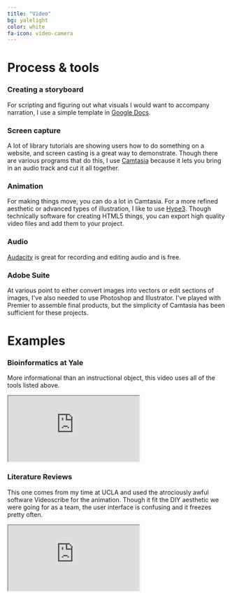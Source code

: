 ```yaml
---
title: "Video"
bg: yalelight
color: white
fa-icon: video-camera
---
```


# Process &amp; tools

### Creating a storyboard
For scripting and figuring out what visuals I would want to accompany narration, I use a simple template in [Google Docs](https://docs.google.com/document/d/1nmHfOMS1tLx0wxdH7pJGQiC9abbVBvAQHB3hOhjWnWk/edit?usp=sharing).

### Screen capture
A lot of library tutorials are showing users how to do something on a website, and screen casting is a great way to demonstrate. Though there are various programs that do this, I use [Camtasia](https://www.techsmith.com/video-editor.html) because it lets you bring in an audio track and cut it all together. 

### Animation
For making things move, you can do a lot in Camtasia. For a more refined aesthetic or advanced types of illustration, I like to use [Hype3](https://tumult.com/hype/). Though technically software for creating HTML5 things, you can export high quality video files and add them to your project. 

### Audio
[Audacity](http://www.audacityteam.org/download/) is great for recording and editing audio and is free. 
  
### Adobe Suite
At various point to either convert images into vectors or edit sections of images, I've also needed to use Photoshop and Illustrator. I've played with Premier to assemble final products, but the simplicity of Camtasia has been sufficient for these projects.   
  

# Examples

### Bioinformatics at Yale
More informational than an instructional object, this video uses all of the tools listed above. 
  
  <div class="icontain"><iframe src="https://player.vimeo.com/video/238943541" allowfullscreen></iframe></div>
  
### Literature Reviews
This one comes from my time at UCLA and used the atrociously awful software Videoscribe for the animation. Though it fit the DIY aesthetic we were going for as a team, the user interface is confusing and it freezes pretty often. 
<div class="icontain"><iframe src="https://www.youtube.com/embed/ZDhHkKO3urg" allowfullscreen></iframe?></div>
  
  
  
